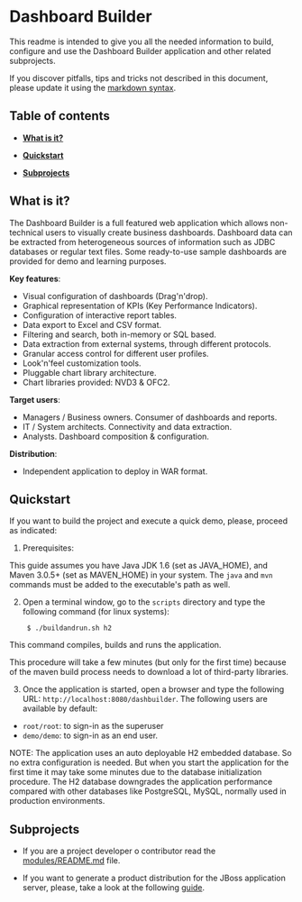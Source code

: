 Dashboard Builder
==========================

This readme is intended to give you all the needed information to build, configure and use the
Dashboard Builder application and other related subprojects.

If you discover pitfalls, tips and tricks not described in this document,
please update it using the [markdown syntax](http://daringfireball.net/projects/markdown/syntax).

Table of contents
------------------

* **[What is it?](#what-is-it)**

* **[Quickstart](#quickstart)**

* **[Subprojects](#subprojects)**

What is it?
----------------

The Dashboard Builder is a full featured web application which allows non-technical users to visually create business dashboards.
Dashboard data can be extracted from heterogeneous sources of information such as JDBC databases or regular text files.
Some ready-to-use sample dashboards are provided for demo and learning purposes.

**Key features**:
* Visual configuration of dashboards (Drag'n'drop).
* Graphical representation of KPIs (Key Performance Indicators).
* Configuration of interactive report tables.
* Data export to Excel and CSV format.
* Filtering and search, both in-memory or SQL based.
* Data extraction from external systems, through different protocols.
* Granular access control for different user profiles.
* Look'n'feel customization tools.
* Pluggable chart library architecture.
* Chart libraries provided: NVD3 & OFC2.

**Target users**:
* Managers / Business owners. Consumer of dashboards and reports.
* IT / System architects. Connectivity and data extraction.
* Analysts. Dashboard composition & configuration.

**Distribution**:
* Independent application to deploy in WAR format.


Quickstart
-------------------

If you want to build the project and execute a quick demo, please, proceed as indicated:

1. Prerequisites:

  This guide assumes you have Java JDK 1.6 (set as JAVA_HOME), and Maven 3.0.5+ (set as MAVEN_HOME) in your system.
  The <code>java</code> and <code>mvn</code> commands must be added to the executable's path as well.

2. Open a terminal window, go to the <code>scripts</code> directory and type the following command (for linux systems):

        $ ./buildandrun.sh h2

  This command compiles, builds and runs the application.

  This procedure will take a few minutes (but only for the first time) because of the maven build process needs to download a
  lot of third-party libraries.


3. Once the application is started, open a browser and type the following URL: <code>http://localhost:8080/dashbuilder</code>.
  The following users are available by default:

  * <code>root/root</code>: to sign-in as the superuser
  * <code>demo/demo</code>: to sign-in as an end user.

NOTE: The application uses an auto deployable H2 embedded database. So no extra configuration is needed.
But when you start the application for the first time it may take some minutes due to the
database initialization procedure. The H2 database downgrades the application performance
compared with other databases like PostgreSQL, MySQL, normally used in production environments.


Subprojects
-------------------

* If you are a project developer o contributor read the
[modules/README.md](https://github.com/droolsjbpm/dashboard-builder/blob/master/modules/README.md) file.

* If you want to generate a product distribution for the JBoss application server, please, take a look at
the following [guide](https://github.com/droolsjbpm/dashboard-builder/blob/master/builder/src/main/jbossas7/README.md).

